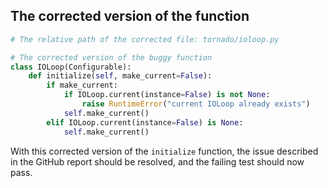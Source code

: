 ## The corrected version of the function

```python
# The relative path of the corrected file: tornado/ioloop.py

# The corrected version of the buggy function
class IOLoop(Configurable):
    def initialize(self, make_current=False):
        if make_current:
            if IOLoop.current(instance=False) is not None:
                raise RuntimeError("current IOLoop already exists")
            self.make_current()
        elif IOLoop.current(instance=False) is None:
            self.make_current()
```

With this corrected version of the `initialize` function, the issue described in the GitHub report should be resolved, and the failing test should now pass.
